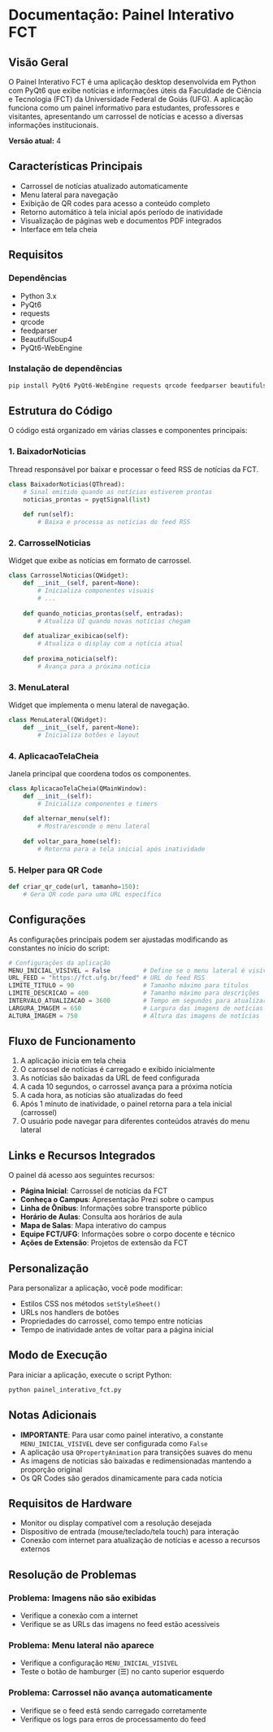 # Documentação: Painel Interativo FCT

## Visão Geral

O Painel Interativo FCT é uma aplicação desktop desenvolvida em Python com PyQt6 que exibe notícias e informações úteis da Faculdade de Ciência e Tecnologia (FCT) da Universidade Federal de Goiás (UFG). A aplicação funciona como um painel informativo para estudantes, professores e visitantes, apresentando um carrossel de notícias e acesso a diversas informações institucionais.

**Versão atual:** 4

## Características Principais

- Carrossel de notícias atualizado automaticamente
- Menu lateral para navegação
- Exibição de QR codes para acesso a conteúdo completo
- Retorno automático à tela inicial após período de inatividade
- Visualização de páginas web e documentos PDF integrados
- Interface em tela cheia

## Requisitos

### Dependências

- Python 3.x
- PyQt6
- requests
- qrcode
- feedparser
- BeautifulSoup4
- PyQt6-WebEngine

### Instalação de dependências

```bash
pip install PyQt6 PyQt6-WebEngine requests qrcode feedparser beautifulsoup4
```

## Estrutura do Código

O código está organizado em várias classes e componentes principais:

### 1. BaixadorNoticias
Thread responsável por baixar e processar o feed RSS de notícias da FCT.

```python
class BaixadorNoticias(QThread):
    # Sinal emitido quando as notícias estiverem prontas
    noticias_prontas = pyqtSignal(list)
    
    def run(self):
        # Baixa e processa as notícias do feed RSS
```

### 2. CarrosselNoticias
Widget que exibe as notícias em formato de carrossel.

```python
class CarrosselNoticias(QWidget):
    def __init__(self, parent=None):
        # Inicializa componentes visuais
        # ...
    
    def quando_noticias_prontas(self, entradas):
        # Atualiza UI quando novas notícias chegam
        
    def atualizar_exibicao(self):
        # Atualiza o display com a notícia atual
        
    def proxima_noticia(self):
        # Avança para a próxima notícia
```

### 3. MenuLateral
Widget que implementa o menu lateral de navegação.

```python
class MenuLateral(QWidget):
    def __init__(self, parent=None):
        # Inicializa botões e layout
```

### 4. AplicacaoTelaCheia
Janela principal que coordena todos os componentes.

```python
class AplicacaoTelaCheia(QMainWindow):
    def __init__(self):
        # Inicializa componentes e timers
        
    def alternar_menu(self):
        # Mostra/esconde o menu lateral
        
    def voltar_para_home(self):
        # Retorna para a tela inicial após inatividade
```

### 5. Helper para QR Code

```python
def criar_qr_code(url, tamanho=150):
    # Gera QR code para uma URL específica
```

## Configurações

As configurações principais podem ser ajustadas modificando as constantes no início do script:

```python
# Configurações da aplicação
MENU_INICIAL_VISIVEL = False         # Define se o menu lateral é visível no início
URL_FEED = "https://fct.ufg.br/feed" # URL do feed RSS
LIMITE_TITULO = 90                   # Tamanho máximo para títulos
LIMITE_DESCRICAO = 400               # Tamanho máximo para descrições
INTERVALO_ATUALIZACAO = 3600         # Tempo em segundos para atualizar notícias (1h)
LARGURA_IMAGEM = 650                 # Largura das imagens de notícias
ALTURA_IMAGEM = 750                  # Altura das imagens de notícias
```

## Fluxo de Funcionamento

1. A aplicação inicia em tela cheia
2. O carrossel de notícias é carregado e exibido inicialmente
3. As notícias são baixadas da URL de feed configurada
4. A cada 10 segundos, o carrossel avança para a próxima notícia
5. A cada hora, as notícias são atualizadas do feed
6. Após 1 minuto de inatividade, o painel retorna para a tela inicial (carrossel)
7. O usuário pode navegar para diferentes conteúdos através do menu lateral

## Links e Recursos Integrados

O painel dá acesso aos seguintes recursos:

- **Página Inicial**: Carrossel de notícias da FCT
- **Conheça o Campus**: Apresentação Prezi sobre o campus
- **Linha de Ônibus**: Informações sobre transporte público
- **Horário de Aulas**: Consulta aos horários de aula
- **Mapa de Salas**: Mapa interativo do campus
- **Equipe FCT/UFG**: Informações sobre o corpo docente e técnico
- **Ações de Extensão**: Projetos de extensão da FCT

## Personalização

Para personalizar a aplicação, você pode modificar:

- Estilos CSS nos métodos `setStyleSheet()`
- URLs nos handlers de botões
- Propriedades do carrossel, como tempo entre notícias
- Tempo de inatividade antes de voltar para a página inicial

## Modo de Execução

Para iniciar a aplicação, execute o script Python:

```bash
python painel_interativo_fct.py
```

## Notas Adicionais

- **IMPORTANTE**: Para usar como painel interativo, a constante `MENU_INICIAL_VISIVEL` deve ser configurada como `False`
- A aplicação usa `QPropertyAnimation` para transições suaves do menu
- As imagens de notícias são baixadas e redimensionadas mantendo a proporção original
- Os QR Codes são gerados dinamicamente para cada notícia

## Requisitos de Hardware

- Monitor ou display compatível com a resolução desejada
- Dispositivo de entrada (mouse/teclado/tela touch) para interação
- Conexão com internet para atualização de notícias e acesso a recursos externos

## Resolução de Problemas

### Problema: Imagens não são exibidas
- Verifique a conexão com a internet
- Verifique se as URLs das imagens no feed estão acessíveis

### Problema: Menu lateral não aparece
- Verifique a configuração `MENU_INICIAL_VISIVEL`
- Teste o botão de hamburger (☰) no canto superior esquerdo

### Problema: Carrossel não avança automaticamente
- Verifique se o feed está sendo carregado corretamente
- Verifique os logs para erros de processamento do feed
